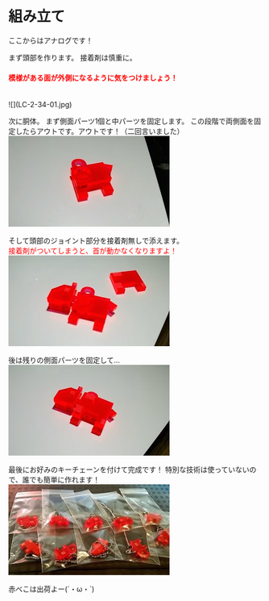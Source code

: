 # 組み立て

ここからはアナログです！

まず頭部を作ります。
接着剤は慎重に。
#### <font color ="ff0000">模様がある面が外側になるように気をつけましょう！</font>

<br>
![](LC-2-34-01.jpg)

次に胴体。
まず側面パーツ1個と中パーツを固定します。
この段階で両側面を固定したらアウトです。アウトです！（二回言いました）
<br>
![](LC-2-34-02.jpg)

そして頭部のジョイント部分を接着剤無しで添えます。<br>
 <font color ="ff0000">接着剤がついてしまうと、首が動かなくなりますよ！</font>
<br>
![](LC-2-34-03.jpg)

後は残りの側面パーツを固定して…
<br>
![](LC-2-34-04.jpg)

最後にお好みのキーチェーンを付けて完成です！
特別な技術は使っていないので、誰でも簡単に作れます！
<br>
![](LC-2-34-05.jpg)

赤べこは出荷よー(´・ω・`)